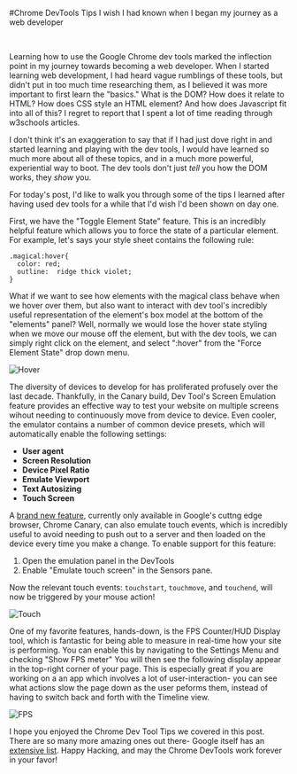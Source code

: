 #Chrome DevTools Tips I wish I had known when I began my journey as a web developer
  
<br>

Learning how to use the Google Chrome dev tools marked the inflection point in my journey towards becoming a web developer. When I started learning web development, I had heard vague rumblings of these tools, but didn't put in too much time researching them, as I believed it was more important to first learn the "basics." What is the DOM? How does it relate to HTML? How does CSS style an HTML element? And how does Javascript fit into all of this? I regret to report that I spent a lot of time reading through w3schools articles. 

I don't think it's an exaggeration to say that if I had just dove right in and started learning and playing with the dev tools, I would have learned so much more about all of these topics, and in a much more powerful, experiential way to boot.
The dev tools don't just *tell* you how the DOM works, they *show* you.

For today's post, I'd like to walk you through some of the tips I learned after having used dev tools for a while that I'd wish I'd been shown on day one.

First, we have the "Toggle Element State" feature. This is an incredibly helpful feature which allows you to force the state of a particular element. For example, let's says your style sheet contains the following rule:

    .magical:hover{
      color: red;
      outline:  ridge thick violet;
    }

What if we want to see how elements with the magical class behave when we hover over them, but also want to interact with dev tool's incredibly useful representation of the element's box model at the bottom of the "elements" panel? Well, normally we would lose the hover state styling when we move our mouse off the element, but with the dev tools, we can simply right click on the element, and select ":hover" from the "Force Element State" drop down menu.

![Hover](http://i.imgur.com/UZxJ2t7.png)

The diversity of devices to develop for has proliferated profusely over the last decade. Thankfully, in the Canary build, Dev Tool's Screen Emulation feature provides an effective way to test your website on multiple screens wihout needing to continuously move from device to device. Even cooler, the emulator contains a number of common device presets, which will automatically enable the following settings:
   + **User agent**
   + **Screen Resolution**
   + **Device Pixel Ratio**
   + **Emulate Viewport**
   + **Text Autosizing**
   + **Touch Screen**
 
A [brand new feature](https://plus.google.com/u/0/+FrancoisBeaufort/posts/MxybHsjLjU6?cfem=1), currently only available in Google's cuttng edge browser, Chrome Canary, can also emulate touch events, which is incredibly useful to avoid needing to push out to a server and then loaded on the device every time you make a change. To enable support for this feature:
  1. Open the emulation panel in the DevTools
  2. Enable "Emulate touch screen" in the Sensors pane.

Now the relevant touch events: `touchstart`, `touchmove`, and `touchend`, will now be triggered by your mouse action!

![Touch](https://developers.google.com/chrome-developer-tools/docs/mobile-emulation/viewport-emulation.gif)

One of my favorite features, hands-down, is the FPS Counter/HUD Display tool, which is fantastic for being able to measure in real-time how your site is performing. You can enable this by navigating to the Settings Menu and checking "Show FPS meter" You will then see the following display appear in the top-right corner of your page. This is especially great if you are working on a an app which involves a lot of user-interaction- you can see what actions slow the page down as the user peforms them, instead of having to switch back and forth with the Timeline view.

![FPS](https://developers.google.com/chrome-developer-tools/docs/tips-and-tricks/image_8.png)

I hope you enjoyed the Chrome Dev Tool Tips we covered in this post. There are so many more amazing ones out there- Google itself has an [extensive list](https://developers.google.com/chrome-developer-tools/docs/tips-and-tricks). Happy Hacking, and may the Chrome DevTools work forever in your favor!







